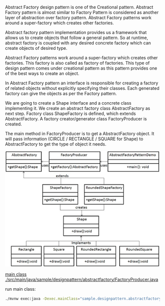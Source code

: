 

Abstract Factory design pattern is one of the Creational pattern. Abstract Factory pattern is almost similar to Factory Pattern is considered as another layer of abstraction over factory pattern. Abstract Factory patterns work around a super-factory which creates other factories.

Abstract factory pattern implementation provides us a framework that allows us to create objects that follow a general pattern. So at runtime, abstract factory is coupled with any desired concrete factory which can create objects of desired type.





Abstract Factory patterns work around a super-factory which creates other factories. This factory is also called as factory of factories. This type of design pattern comes under creational pattern as this pattern provides one of the best ways to create an object.

In Abstract Factory pattern an interface is responsible for creating a factory of related objects without explicitly specifying their classes. Each generated factory can give the objects as per the Factory pattern.

We are going to create a Shape interface and a concrete class implementing it. We create an abstract factory class AbstractFactory as next step. Factory class ShapeFactory is defined, which extends AbstractFactory. A factory creator/generator class FactoryProducer is created.

The main method in FactoryProducer is to get a AbstractFactory object. It will pass information (CIRCLE / RECTANGLE / SQUARE for Shape) to AbstractFactory to get the type of object it needs.

![pattern diagram](./images/abstractfactory_pattern_uml_diagram.jpg)


[main class ./src/main/java/sample/designpattern/abstractfactory/FactoryProducer.java](../src/main/java/sample/designpattern/abstractfactory/FactoryProducer.java)

run main class:

```bash
./mvnw exec:java -Dexec.mainClass="sample.designpattern.abstractfactory.FactoryProducer"
```